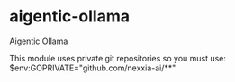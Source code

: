 # aigentic-ollama
Aigentic Ollama 

This module uses private git repositories so you must use:
$env:GOPRIVATE="github.com/nexxia-ai/**"
